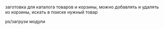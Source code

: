 заготовка для каталога товаров и корзины, можно добавлять и удалять из корзины, искать в поиске нужный товар
 
 ps/загрузи модули

